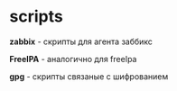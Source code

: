 # scripts

**zabbix** - скрипты для агента заббикс

**FreeIPA** - аналогично для freeIpa

**gpg** - скрипты связаные с шифрованием
